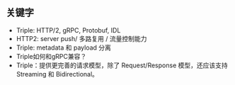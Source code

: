 ## 关键字
- Triple: HTTP/2, gRPC, Protobuf, IDL
- HTTP2: server push/ 多路复用 / 流量控制能力
- Triple: metadata 和 payload 分离
- Triple如何和gRPC兼容？
- Triple：提供更完善的请求模型，除了 Request/Response 模型，还应该支持 Streaming 和 Bidirectional。
